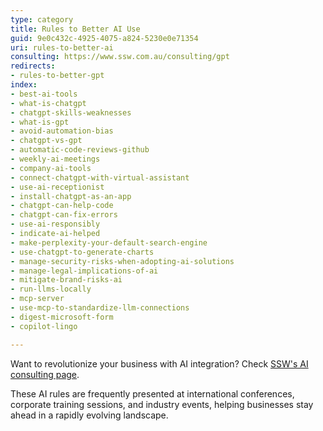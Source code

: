 ```yaml
---
type: category
title: Rules to Better AI Use
guid: 9e0c432c-4925-4075-a824-5230e0e71354
uri: rules-to-better-ai
consulting: https://www.ssw.com.au/consulting/gpt
redirects:
- rules-to-better-gpt
index:
- best-ai-tools
- what-is-chatgpt
- chatgpt-skills-weaknesses
- what-is-gpt
- avoid-automation-bias
- chatgpt-vs-gpt
- automatic-code-reviews-github
- weekly-ai-meetings
- company-ai-tools
- connect-chatgpt-with-virtual-assistant
- use-ai-receptionist
- install-chatgpt-as-an-app
- chatgpt-can-help-code
- chatgpt-can-fix-errors
- use-ai-responsibly
- indicate-ai-helped
- make-perplexity-your-default-search-engine
- use-chatgpt-to-generate-charts
- manage-security-risks-when-adopting-ai-solutions
- manage-legal-implications-of-ai
- mitigate-brand-risks-ai
- run-llms-locally
- mcp-server
- use-mcp-to-standardize-llm-connections
- digest-microsoft-form
- copilot-lingo

---
```


Want to revolutionize your business with AI integration? Check [SSW's AI consulting page](https://www.ssw.com.au/consulting/artificial-intelligence).

These AI rules are frequently presented at international conferences, corporate training sessions, and industry events, helping businesses stay ahead in a rapidly evolving landscape.
